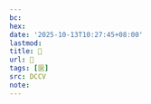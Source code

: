 ```yaml
---
bc:
hex:
date: '2025-10-13T10:27:45+08:00'
lastmod:
title: 􄁪
url: 􄁪
tags: [㔱]
src: DCCV
note:
---
```

